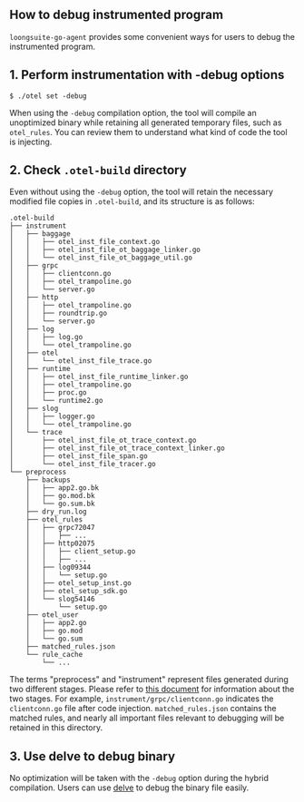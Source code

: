 ## How to debug instrumented program

`loongsuite-go-agent` provides some convenient ways for users to debug the instrumented program.

## 1. Perform instrumentation with -debug options

```console
$ ./otel set -debug
```

When using the `-debug` compilation option, the tool will compile an unoptimized binary 
while retaining all generated temporary files, such as `otel_rules`. You can review 
them to understand what kind of code the tool is injecting.

## 2. Check `.otel-build` directory

Even without using the `-debug` option, the tool will retain the necessary modified file copies in `.otel-build`, and its structure is as follows:

```shell
.otel-build
├── instrument
│   ├── baggage
│   │   ├── otel_inst_file_context.go
│   │   ├── otel_inst_file_ot_baggage_linker.go
│   │   └── otel_inst_file_ot_baggage_util.go
│   ├── grpc
│   │   ├── clientconn.go
│   │   ├── otel_trampoline.go
│   │   └── server.go
│   ├── http
│   │   ├── otel_trampoline.go
│   │   ├── roundtrip.go
│   │   └── server.go
│   ├── log
│   │   ├── log.go
│   │   └── otel_trampoline.go
│   ├── otel
│   │   └── otel_inst_file_trace.go
│   ├── runtime
│   │   ├── otel_inst_file_runtime_linker.go
│   │   ├── otel_trampoline.go
│   │   ├── proc.go
│   │   └── runtime2.go
│   ├── slog
│   │   ├── logger.go
│   │   └── otel_trampoline.go
│   └── trace
│       ├── otel_inst_file_ot_trace_context.go
│       ├── otel_inst_file_ot_trace_context_linker.go
│       ├── otel_inst_file_span.go
│       └── otel_inst_file_tracer.go
└── preprocess
    ├── backups
    │   ├── app2.go.bk
    │   ├── go.mod.bk
    │   └── go.sum.bk
    ├── dry_run.log
    ├── otel_rules
    │   ├── grpc72047
    │   │   ├── ...
    │   ├── http02075
    │   │   ├── client_setup.go
    │   │   ├── ...
    │   ├── log09344
    │   │   └── setup.go
    │   ├── otel_setup_inst.go
    │   ├── otel_setup_sdk.go
    │   └── slog54146
    │       └── setup.go
    ├── otel_user
    │   ├── app2.go
    │   ├── go.mod
    │   └── go.sum
    ├── matched_rules.json
    └── rule_cache
        └── ...
```

The terms "preprocess" and "instrument" represent files generated during two different stages. Please refer to [this document](how-it-works.md) for information about the two stages. For example, `instrument/grpc/clientconn.go` indicates the `clientconn.go` file after code injection. `matched_rules.json` contains the matched rules, and nearly all important files relevant to debugging will be retained in this directory.

## 3. Use delve to debug binary

No optimization will be taken with the `-debug` option during the hybrid compilation. Users can
use [delve](https://github.com/go-delve/delve) to debug the binary file easily.